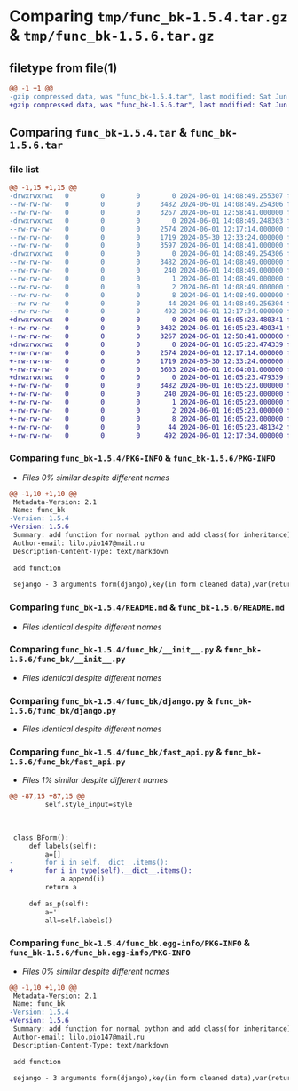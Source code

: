 # Comparing `tmp/func_bk-1.5.4.tar.gz` & `tmp/func_bk-1.5.6.tar.gz`

## filetype from file(1)

```diff
@@ -1 +1 @@
-gzip compressed data, was "func_bk-1.5.4.tar", last modified: Sat Jun  1 14:08:49 2024, max compression
+gzip compressed data, was "func_bk-1.5.6.tar", last modified: Sat Jun  1 16:05:23 2024, max compression
```

## Comparing `func_bk-1.5.4.tar` & `func_bk-1.5.6.tar`

### file list

```diff
@@ -1,15 +1,15 @@
-drwxrwxrwx   0        0        0        0 2024-06-01 14:08:49.255307 func_bk-1.5.4/
--rw-rw-rw-   0        0        0     3482 2024-06-01 14:08:49.254306 func_bk-1.5.4/PKG-INFO
--rw-rw-rw-   0        0        0     3267 2024-06-01 12:58:41.000000 func_bk-1.5.4/README.md
-drwxrwxrwx   0        0        0        0 2024-06-01 14:08:49.248303 func_bk-1.5.4/func_bk/
--rw-rw-rw-   0        0        0     2574 2024-06-01 12:17:14.000000 func_bk-1.5.4/func_bk/__init__.py
--rw-rw-rw-   0        0        0     1719 2024-05-30 12:33:24.000000 func_bk-1.5.4/func_bk/django.py
--rw-rw-rw-   0        0        0     3597 2024-06-01 14:08:41.000000 func_bk-1.5.4/func_bk/fast_api.py
-drwxrwxrwx   0        0        0        0 2024-06-01 14:08:49.254306 func_bk-1.5.4/func_bk.egg-info/
--rw-rw-rw-   0        0        0     3482 2024-06-01 14:08:49.000000 func_bk-1.5.4/func_bk.egg-info/PKG-INFO
--rw-rw-rw-   0        0        0      240 2024-06-01 14:08:49.000000 func_bk-1.5.4/func_bk.egg-info/SOURCES.txt
--rw-rw-rw-   0        0        0        1 2024-06-01 14:08:49.000000 func_bk-1.5.4/func_bk.egg-info/dependency_links.txt
--rw-rw-rw-   0        0        0        2 2024-06-01 14:08:49.000000 func_bk-1.5.4/func_bk.egg-info/not-zip-safe
--rw-rw-rw-   0        0        0        8 2024-06-01 14:08:49.000000 func_bk-1.5.4/func_bk.egg-info/top_level.txt
--rw-rw-rw-   0        0        0       44 2024-06-01 14:08:49.256304 func_bk-1.5.4/setup.cfg
--rw-rw-rw-   0        0        0      492 2024-06-01 12:17:34.000000 func_bk-1.5.4/setup.py
+drwxrwxrwx   0        0        0        0 2024-06-01 16:05:23.480341 func_bk-1.5.6/
+-rw-rw-rw-   0        0        0     3482 2024-06-01 16:05:23.480341 func_bk-1.5.6/PKG-INFO
+-rw-rw-rw-   0        0        0     3267 2024-06-01 12:58:41.000000 func_bk-1.5.6/README.md
+drwxrwxrwx   0        0        0        0 2024-06-01 16:05:23.474339 func_bk-1.5.6/func_bk/
+-rw-rw-rw-   0        0        0     2574 2024-06-01 12:17:14.000000 func_bk-1.5.6/func_bk/__init__.py
+-rw-rw-rw-   0        0        0     1719 2024-05-30 12:33:24.000000 func_bk-1.5.6/func_bk/django.py
+-rw-rw-rw-   0        0        0     3603 2024-06-01 16:04:01.000000 func_bk-1.5.6/func_bk/fast_api.py
+drwxrwxrwx   0        0        0        0 2024-06-01 16:05:23.479339 func_bk-1.5.6/func_bk.egg-info/
+-rw-rw-rw-   0        0        0     3482 2024-06-01 16:05:23.000000 func_bk-1.5.6/func_bk.egg-info/PKG-INFO
+-rw-rw-rw-   0        0        0      240 2024-06-01 16:05:23.000000 func_bk-1.5.6/func_bk.egg-info/SOURCES.txt
+-rw-rw-rw-   0        0        0        1 2024-06-01 16:05:23.000000 func_bk-1.5.6/func_bk.egg-info/dependency_links.txt
+-rw-rw-rw-   0        0        0        2 2024-06-01 16:05:23.000000 func_bk-1.5.6/func_bk.egg-info/not-zip-safe
+-rw-rw-rw-   0        0        0        8 2024-06-01 16:05:23.000000 func_bk-1.5.6/func_bk.egg-info/top_level.txt
+-rw-rw-rw-   0        0        0       44 2024-06-01 16:05:23.481342 func_bk-1.5.6/setup.cfg
+-rw-rw-rw-   0        0        0      492 2024-06-01 12:17:34.000000 func_bk-1.5.6/setup.py
```

### Comparing `func_bk-1.5.4/PKG-INFO` & `func_bk-1.5.6/PKG-INFO`

 * *Files 0% similar despite different names*

```diff
@@ -1,10 +1,10 @@
 Metadata-Version: 2.1
 Name: func_bk
-Version: 1.5.4
+Version: 1.5.6
 Summary: add function for normal python and add class(for inheritance) for django
 Author-email: lilo.pio147@mail.ru
 Description-Content-Type: text/markdown
 
 add function 
 
 sejango - 3 arguments form(django),key(in form cleaned data),var(return if key is not find)
```

### Comparing `func_bk-1.5.4/README.md` & `func_bk-1.5.6/README.md`

 * *Files identical despite different names*

### Comparing `func_bk-1.5.4/func_bk/__init__.py` & `func_bk-1.5.6/func_bk/__init__.py`

 * *Files identical despite different names*

### Comparing `func_bk-1.5.4/func_bk/django.py` & `func_bk-1.5.6/func_bk/django.py`

 * *Files identical despite different names*

### Comparing `func_bk-1.5.4/func_bk/fast_api.py` & `func_bk-1.5.6/func_bk/fast_api.py`

 * *Files 1% similar despite different names*

```diff
@@ -87,15 +87,15 @@
         self.style_input=style
 
 
 
 class BForm():
     def labels(self):
         a=[]
-        for i in self.__dict__.items():
+        for i in type(self).__dict__.items():
             a.append(i)
         return a
 
     def as_p(self):
         a=''
         all=self.labels()
```

### Comparing `func_bk-1.5.4/func_bk.egg-info/PKG-INFO` & `func_bk-1.5.6/func_bk.egg-info/PKG-INFO`

 * *Files 0% similar despite different names*

```diff
@@ -1,10 +1,10 @@
 Metadata-Version: 2.1
 Name: func_bk
-Version: 1.5.4
+Version: 1.5.6
 Summary: add function for normal python and add class(for inheritance) for django
 Author-email: lilo.pio147@mail.ru
 Description-Content-Type: text/markdown
 
 add function 
 
 sejango - 3 arguments form(django),key(in form cleaned data),var(return if key is not find)
```

